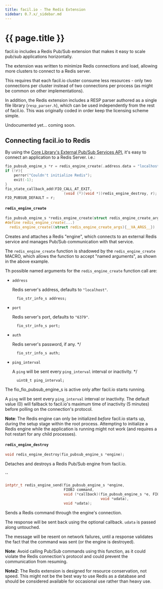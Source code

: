 ```yaml
---
title: facil.io - The Redis Extension
sidebar: 0.7.x/_sidebar.md
---
```

# {{ page.title }}

facil.io includes a Redis Pub/Sub extension that makes it easy to scale pub/sub applications horizontally.

The extension was written to minimize Redis connections and load, allowing more clusters to connect to a Redis server.

This requires that each facil.io cluster consume less resources - only two connections per cluster instead of two connections per process (as might be common on other implementations).

In addition, the Redis extension includes a RESP parser authored as a single file library (`resp_parser.h`), which can be used independently from the rest of facil.io. This was originally coded in order keep the licensing scheme simple.

Undocumented yet... coming soon.


## Connecting facil.io to Redis

By using the [Core Library's External Pub/Sub Services API](fio#external-pub-sub-services), it's easy to connect an application to a Redis Server. i.e.:

```c
fio_pubsub_engine_s *r = redis_engine_create(.address.data = "localhost");
if (!r){
    perror("Couldn't initialize Redis");
    exit(-1);
}
fio_state_callback_add(FIO_CALL_AT_EXIT,
                           (void (*)(void *))redis_engine_destroy, r);
FIO_PUBSUB_DEFAULT = r;
```

#### `redis_engine_create`

```c
fio_pubsub_engine_s *redis_engine_create(struct redis_engine_create_args);
#define redis_engine_create(...)                                               \
  redis_engine_create((struct redis_engine_create_args){__VA_ARGS__})
```

Creates and attaches a Redis "engine", which connects to an external Redis service and manages Pub/Sub communication with that service.

The `redis_engine_create` function is shadowed by the `redis_engine_create` MACRO, which allows the function to accept "named arguments", as shown in the above example.

Th possible named arguments for the `redis_engine_create` function call are:

* `address`

    Redis server's address, defaults to `"localhost"`.

        fio_str_info_s address;
* `port`
 
    Redis server's port, defaults to `"6379"`.

        fio_str_info_s port;

* `auth`

    Redis server's password, if any. */

        fio_str_info_s auth;

* `ping_interval`

    A `ping` will be sent every `ping_interval` interval or inactivity. */

        uint8_t ping_interval;

The fio_fio_pubsub_engine_s is active only after facil.io starts running.

A `ping` will be sent every `ping_interval` interval or inactivity. The default value (0) will fallback to facil.io's maximum time of inactivity (5 minutes) before polling on the connection's protocol.

**Note**: The Redis engine can only be initialized *before* facil.io starts up, during the setup stage within the root process. Attempting to initialize a Redis engine while the application is running might not work (and requires a hot restart for any child processes).

#### `redis_engine_destroy`

```c
void redis_engine_destroy(fio_pubsub_engine_s *engine);
```

Detaches and destroys a Redis Pub/Sub engine from facil.io.

#### ``

```c
intptr_t redis_engine_send(fio_pubsub_engine_s *engine,
                           FIOBJ command,
                           void (*callback)(fio_pubsub_engine_s *e, FIOBJ reply,
                                            void *udata),
                           void *udata);
```

Sends a Redis command through the engine's connection.

The response will be sent back using the optional callback. `udata` is passed along untouched.

The message will be resent on network failures, until a response validates the fact that the command was sent (or the engine is destroyed).

**Note**: Avoid calling Pub/Sub commands using this function, as it could violate the Redis connection's protocol and could prevent the communication from resuming.
 
**Note2**: The Redis extension is designed for resource conservation, not speed. This might not be the best way to use Redis as a database and should be considered available for occasional use rather than heavy use.

